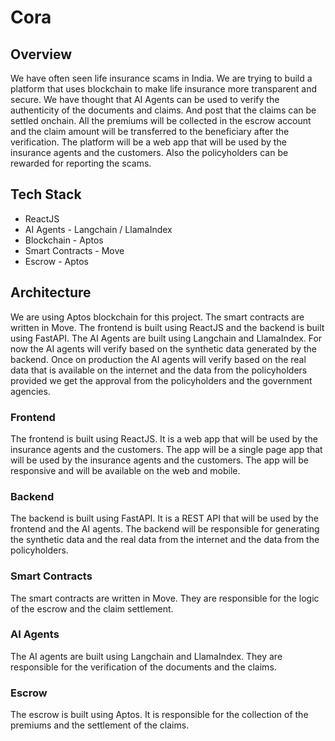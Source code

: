 # Cora

## Overview

We have often seen life insurance scams in India. We are trying to build a platform that uses blockchain to make life insurance more transparent and secure. We have thought that AI Agents can be used to verify the authenticity of the documents and claims. And post that the claims can be settled onchain. All the premiums will be collected in the escrow account and the claim amount will be transferred to the beneficiary after the verification. The platform will be a web app that will be used by the insurance agents and the customers. Also the policyholders can be rewarded for reporting the scams. 

## Tech Stack

- ReactJS
- AI Agents - Langchain / LlamaIndex
- Blockchain - Aptos
- Smart Contracts - Move
- Escrow - Aptos

## Architecture

We are using Aptos blockchain for this project. The smart contracts are written in Move. The frontend is built using ReactJS and the backend is built using FastAPI. The AI Agents are built using Langchain and LlamaIndex. For now the AI agents will verify based on the synthetic data generated by the backend. Once on production the AI agents will verify based on the real data that is available on the internet and the data from the policyholders provided we get the approval from the policyholders and the government agencies.

### Frontend

The frontend is built using ReactJS. It is a web app that will be used by the insurance agents and the customers. The app will be a single page app that will be used by the insurance agents and the customers. The app will be responsive and will be available on the web and mobile.

### Backend

The backend is built using FastAPI. It is a REST API that will be used by the frontend and the AI agents. The backend will be responsible for generating the synthetic data and the real data from the internet and the data from the policyholders.

### Smart Contracts

The smart contracts are written in Move. They are responsible for the logic of the escrow and the claim settlement.

### AI Agents

The AI agents are built using Langchain and LlamaIndex. They are responsible for the verification of the documents and the claims.

### Escrow

The escrow is built using Aptos. It is responsible for the collection of the premiums and the settlement of the claims.